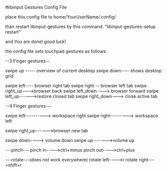 
 #libinput Gestures Config File
 
 place this config file to home/YourUserName/.config/
 
 than restart libinput-gestures by this command: "libinput-gestures-setup restart"
 
 and You are done! good luck!
 
 the config file sets touchpad gestures as follows:
 
  --3 Finger gestures--
  
  swipe up ----- overview of current desktop
  swipe down---- shows desktop grid
  
  swipe left---- browser right tab
  swipe right -- browser left tab
  swipe right_up--->browser back
  swipe left_down ---> browser forward
  swipe left_up------>restore closed tab
  swipe right_down---> close active tab
  
  
--4 Finger gestures---

  
  swipe left----------> workspace right
  swipe right---------> workspace left
  
  swipe right_up------>browser new tab
  
  swipe down----> volume down
  swipe up------->volume up
  
  
---pinch---
   pinch in---->ctrl+minus
   pinch out---->ctrl+plus
   
---rotate---(does not work everywhere)
rotate left---->r
rotate right--->shift+r
